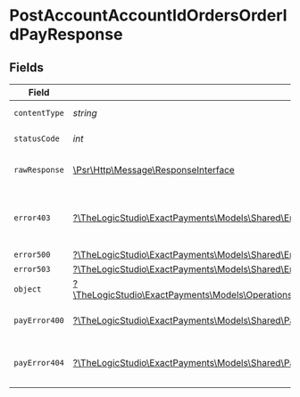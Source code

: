 # PostAccountAccountIdOrdersOrderIdPayResponse


## Fields

| Field                                                                                                                                                                            | Type                                                                                                                                                                             | Required                                                                                                                                                                         | Description                                                                                                                                                                      |
| -------------------------------------------------------------------------------------------------------------------------------------------------------------------------------- | -------------------------------------------------------------------------------------------------------------------------------------------------------------------------------- | -------------------------------------------------------------------------------------------------------------------------------------------------------------------------------- | -------------------------------------------------------------------------------------------------------------------------------------------------------------------------------- |
| `contentType`                                                                                                                                                                    | *string*                                                                                                                                                                         | :heavy_check_mark:                                                                                                                                                               | HTTP response content type for this operation                                                                                                                                    |
| `statusCode`                                                                                                                                                                     | *int*                                                                                                                                                                            | :heavy_check_mark:                                                                                                                                                               | HTTP response status code for this operation                                                                                                                                     |
| `rawResponse`                                                                                                                                                                    | [\Psr\Http\Message\ResponseInterface](https://www.php-fig.org/psr/psr-7/#33-psrhttpmessageresponseinterface)                                                                     | :heavy_check_mark:                                                                                                                                                               | Raw HTTP response; suitable for custom response parsing                                                                                                                          |
| `error403`                                                                                                                                                                       | [?\TheLogicStudio\ExactPayments\Models\Shared\Error403](../../Models/Shared/Error403.md)                                                                                         | :heavy_minus_sign:                                                                                                                                                               | **Access Denied**\<br/>Credentials supplied do not grant access to the requested resource.<br/>                                                                                  |
| `error500`                                                                                                                                                                       | [?\TheLogicStudio\ExactPayments\Models\Shared\Error500](../../Models/Shared/Error500.md)                                                                                         | :heavy_minus_sign:                                                                                                                                                               | **Internal Server Error**<br/>                                                                                                                                                   |
| `error503`                                                                                                                                                                       | [?\TheLogicStudio\ExactPayments\Models\Shared\Error503](../../Models/Shared/Error503.md)                                                                                         | :heavy_minus_sign:                                                                                                                                                               | **Service Unavailable**<br/>                                                                                                                                                     |
| `object`                                                                                                                                                                         | [?\TheLogicStudio\ExactPayments\Models\Operations\PostAccountAccountIdOrdersOrderIdPayResponseBody](../../Models/Operations/PostAccountAccountIdOrdersOrderIdPayResponseBody.md) | :heavy_minus_sign:                                                                                                                                                               | OK                                                                                                                                                                               |
| `payError400`                                                                                                                                                                    | [?\TheLogicStudio\ExactPayments\Models\Shared\PayError400](../../Models/Shared/PayError400.md)                                                                                   | :heavy_minus_sign:                                                                                                                                                               | **Bad Request**\<br/>When there are errors in the payload<br/>                                                                                                                   |
| `payError404`                                                                                                                                                                    | [?\TheLogicStudio\ExactPayments\Models\Shared\PayError404](../../Models/Shared/PayError404.md)                                                                                   | :heavy_minus_sign:                                                                                                                                                               | **Not found**\<br/>When there are no accounts/orders/payment found<br/>                                                                                                          |